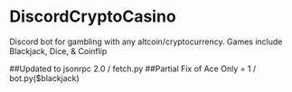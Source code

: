 # DiscordCryptoCasino
Discord bot for gambling with any altcoin/cryptocurrency. Games include Blackjack, Dice, &amp; Coinflip

##Updated to jsonrpc 2.0 / fetch.py
##Partial Fix of Ace Only = 1 / bot.py($blackjack)
